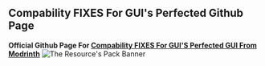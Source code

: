 ## Compability FIXES For GUI's Perfected Github Page
**Official Github Page For [Compability FIXES For GUI'S Perfected GUI From Modrinth](https://modrinth.com/resourcepack/compabilityfixesforguiperfected)**
![The Resource's Pack Banner](https://camo.githubusercontent.com/be9fbe9f66f7c68d6ae3c5a9e4ee77ce0f21408fe6395b8260722c1814ce233f/68747470733a2f2f63646e2e6d6f6472696e74682e636f6d2f646174612f3358376f676962612f696d616765732f336361333431353938643536626339323737653830333534373636326536643965393633336433302e6a706567)
